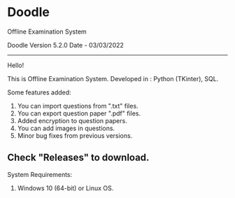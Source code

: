 # Doodle
Offline Examination System

Doodle Version 5.2.0
Date - 03/03/2022

---------------------------------------------------------------------------------------------------------------------------
Hello!

This is Offline Examination System.
Developed in : Python (TKinter), SQL.

Some features added:
1. You can import questions from ".txt" files.
2. You can export question paper ".pdf" files.
3. Added encryption to question papers.
4. You can add images in questions.
5. Minor bug fixes from previous versions.

Check "Releases" to download.
---------------------------------------------------------------------------------------------------------------------------

System Requirements:
1. Windows 10 (64-bit) or Linux OS.
